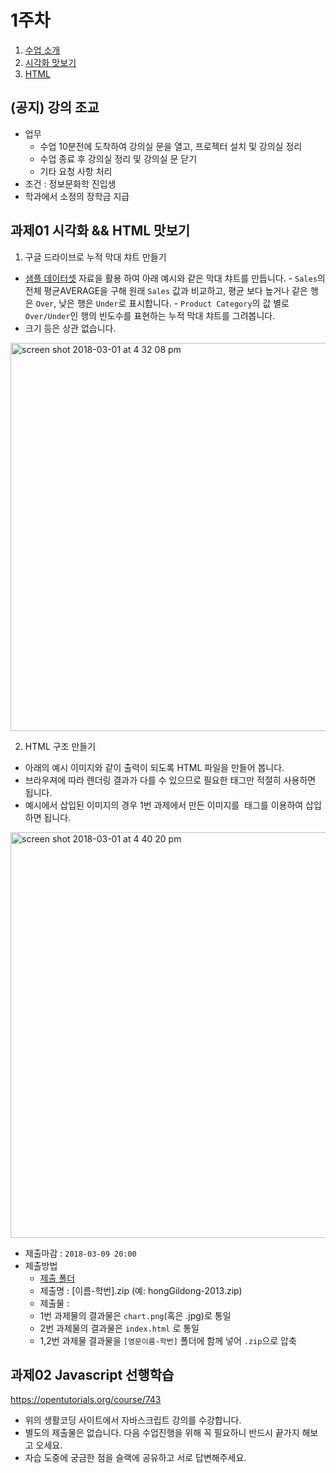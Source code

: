 1주차
===


1. [수업 소개](./01_수업소개.md)
2. [시각화 맛보기](./02_시각화맛보기.md)
3. [HTML](./03_HTML.md)


## (공지) 강의 조교
 - 업무
   - 수업 10분전에 도착하여 강의실 문을 열고, 프로젝터 설치 및 강의실 정리
   - 수업 종료 후 강의실 정리 및 강의실 문 닫기
   - 기타 요청 사항 처리
 - 조건 : 정보문화학 진입생
 - 학과에서 소정의 장학금 지급

## 과제01 시각화 && HTML 맛보기

 1. 구글 드라이브로 누적 막대 챠트 만들기
   - [샘플 데이터셋](https://docs.google.com/spreadsheets/d/1pscuX2_wKafNT-NbJJ9nR_go4ugaZb0O8g0C0FsbPOs/edit#gid=318208972) 자료을 활용 하여 아래 예시와 같은 막대 챠트를 만듭니다.
    - `Sales`의 전체 평균AVERAGE을 구해 원래 `Sales` 값과 비교하고, 평균 보다 높거나 같은 행은 `Over`, 낮은 행은 `Under`로 표시합니다.
    - `Product Category`의 값 별로 `Over/Under`인 행의 빈도수를 표현하는 누적 막대 챠트를 그려봅니다.
   - 크기 등은 상관 없습니다.
 <img width="621" alt="screen shot 2018-03-01 at 4 32 08 pm" src="https://cloud.githubusercontent.com/assets/253408/23450146/056dd236-fe9d-11e6-88ae-c7c780278875.png">

 2. HTML 구조 만들기
  - 아래의 예시 이미지와 같이 출력이 되도록 HTML 파일을 만들어 봅니다.
  - 브라우져에 따라 렌더링 결과가 다를 수 있으므로 필요한 태그만 적절히 사용하면 됩니다.
  - 예시에서 삽입된 이미지의 경우 1번 과제에서 만든 이미지를 <img> 태그를 이용하여 삽입하면 됩니다.

  <img width="649" alt="screen shot 2018-03-01 at 4 40 20 pm" src="https://cloud.githubusercontent.com/assets/253408/23450321/d89e1a12-fe9d-11e6-9abf-0a65ae058e16.png">

- 제출마감 : `2018-03-09 20:00`
- 제출방법
	- [제출 폴더](https://www.dropbox.com/request/px8UOjK93xCkEnueapwV)
	- 제출명 : [이름-학번].zip (예: hongGildong-2013.zip)
	- 제출물 :
    - 1번 과제물의 결과물은 `chart.png`(혹은 .jpg)로 통일
    - 2번 과제물의 결과물은 `index.html` 로 통일
    - 1,2번 과제물 결과물을 `[영문이름-학번]` 폴더에 함께 넣어 `.zip`으로 압축


## 과제02 Javascript 선행학습
https://opentutorials.org/course/743

- 위의 생활코딩 사이트에서 자바스크립트 강의를 수강합니다.
- 별도의 제출물은 없습니다. 다음 수업진행을 위해 꼭 필요하니 반드시 끝가지 해보고 오세요.
- 자습 도중에 궁금한 점을 슬랙에 공유하고 서로 답변해주세요.
